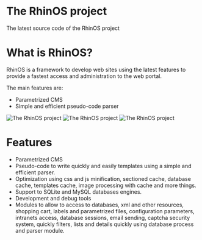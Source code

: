 The RhinOS project
==================
The latest source code of the RhinOS project

What is RhinOS?
===============
RhinOS is a framework to develop web sites using the latest features to provide a fastest access and administration to the web portal.

The main features are: 
- Parametrized CMS
- Simple and efficient pseudo-code parser

![The RhinOS project](https://a.fsdn.com/con/app/proj/rhinos/screenshots/screenshot1.png)
![The RhinOS project](https://a.fsdn.com/con/app/proj/rhinos/screenshots/screenshot2.png)
![The RhinOS project](https://a.fsdn.com/con/app/proj/rhinos/screenshots/screenshot3.png)

Features
========
- Parametrized CMS
- Pseudo-code to write quickly and easily templates using a simple and efficient parser.
- Optimization using css and js minification, sectioned cache, database cache, templates cache, image processing with cache and more things.
- Support to SQLite and MySQL databases engines.
- Development and debug tools
- Modules to allow to access to databases, xml and other resources, shopping cart, labels and parametrized files, configuration parameters, intranets access, database sessions, email sending, captcha security system, quickly filters, lists and details quickly using database process and parser module.

